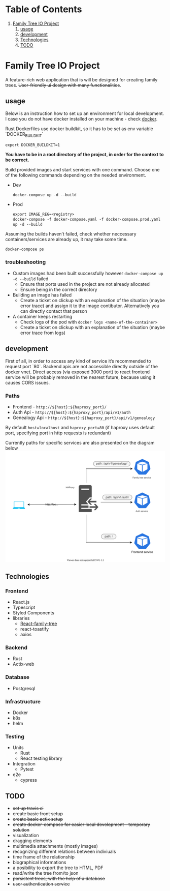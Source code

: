 
# Table of Contents

1.  [Family Tree IO Project](#org6bf04f8)
    1.  [usage](#org24193fa)
    2.  [development](#orgfd0960b)
    3.  [Technologies](#org5ba07a2)
    4.  [TODO](#orgf98aab7)



<a id="org6bf04f8"></a>

# Family Tree IO Project

A feature-rich web application that <del>is</del> will be designed for creating family trees. <del>User-friendly ui design with many functionalities</del>.


<a id="org24193fa"></a>

## usage

Below is an instruction how to set up an environment for local development. I case you do not have docker installed on your machine - check [docker](<https://www.docker.com/>).

Rust Dockerfiles use docker buildkit, so it has to be set as env variable \`DOCKER<sub>BUILDKIT</sub>\`

    export DOCKER_BUILDKIT=1

**You have to be in a root directory of the project, in order for the context to be correct.**

Build provided images and start services with one command.
Choose one of the following commands depending on the needed environment.

-   Dev 
    
        docker-compose up -d --build
-   Prod
    
        export IMAGE_REG=<registry>
        docker-compose -f docker-compose.yaml -f docker-compose.prod.yaml up -d --build

Assuming the builds haven&rsquo;t failed, check whether neccessary containers/services are already up, it may take some time.

    docker-compose ps


### troubleshooting

-   Custom images had been built successfully however `docker-compose up -d --build` failed
    -   Ensure that ports used in the project are not already allocated
    -   Ensure being in the correct directory
-   Building an image has failed
    -   Create a ticket on clickup with an explanation of the situation (maybe error trace) and assign it to the image contibutor. Alternatively you can directly contact that person
-   A container keeps restarting
    -   Check logs of the pod with `docker logs <name-of-the-container>`
    -   Create a ticket on clickup with an explanation of the situation (maybe error trace from logs)


<a id="orgfd0960b"></a>

## development

First of all, in order to access any kind of service it&rsquo;s recommended to request port \`80\`. Backend apis are not accessible directly outside of the docker vnet. Direct access (via exposed 3000 port) to react frontend service will be probably removed in the nearest future, because using it causes CORS issues.


### Paths

-   Frontend - `http://${host}:${haproxy_port}/`
-   Auth Api - `http://${host}:${haproxy_port}/api/v1/auth`
-   Genealogy Api - `http://${host}:${haproxy_port}/api/v1/genealogy`

By default `host=localhost` and `haproxy_port=80` (if haproxy uses default port, specifying port in http requests is redundant)

Currently paths for specific services are also presented on the diagram below
![img](./media/Paths.drawio.svg)


<a id="org5ba07a2"></a>

## Technologies


### Frontend

-   React.js
-   Typescript
-   Styled Components
-   libraries
    -   [React-family-tree](<https://www.npmjs.com/package/react-family-tree>)
    -   react-toastify
    -   axios


### Backend

-   Rust
-   Actix-web


### Database

-   Postgresql


### Infrastructure

-   Docker
-   k8s
-   helm


### Testing

-   Units
    -   Rust
    -   React testing library
-   Integration
    -   Pytest
-   e2e
    -   cypress


<a id="orgf98aab7"></a>

## TODO

-   <del>set up travis ci</del>
-   <del>create basic front setup</del>
-   <del>create basic actix setup</del>
-   <del>create docker-compose for easier local development - temporary solution</del>
-   visualization
-   dragging elements
-   multimedia attachments (mostly images)
-   recognizing different relations between indiviuals
-   time frame of the relationship
-   biographical informations
-   a posibility to export the tree to HTML, PDF
-   read/write the tree from/to json
-   <del>persistent trees, with the help of a database</del>
-   <del>user authentication service</del>

